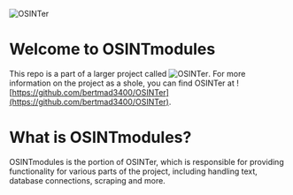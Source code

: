 ![OSINTer](https://raw.githubusercontent.com/bertmad3400/OSINTer/master/logo.png)
# Welcome to OSINTmodules
This repo is a part of a larger project called ![OSINTer](https://github.com/bertmad3400/OSINTer). For more information on the project as a shole, you can find OSINTer at ![https://github.com/bertmad3400/OSINTer](https://github.com/bertmad3400/OSINTer).

# What is OSINTmodules?
OSINTmodules is the portion of OSINTer, which is responsible for providing functionality for various parts of the project, including handling text, database connections, scraping and more.
